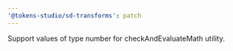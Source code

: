 ```yaml
---
'@tokens-studio/sd-transforms': patch
---
```


Support values of type number for checkAndEvaluateMath utility.
